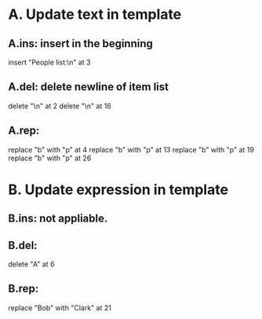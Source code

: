 # A. Update text in template
## A.ins: insert in the beginning
  insert "People list:\n" at 3

## A.del: delete newline of item list
  delete "\n" at 2
  delete "\n" at 16

## A.rep: 
  replace "b" with "p" at 4
  replace "b" with "p" at 13
  replace "b" with "p" at 19
  replace "b" with "p" at 26

# B. Update expression in template

## B.ins: not appliable.

## B.del: 
  delete "A" at 6

## B.rep: 
  replace "Bob" with "Clark" at 21